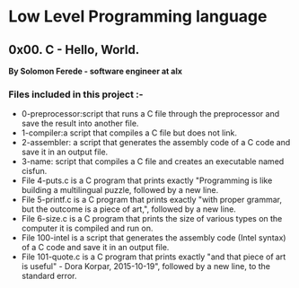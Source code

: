 # Low Level Programming language
## 0x00. C - Hello, World.
**By Solomon Ferede - software engineer at alx**

### Files included in this project :-
- 0-preprocessor:script that runs a C file through the preprocessor and save the
result into another file.
- 1-compiler:a script that compiles a C file but does not link.
- 2-assembler: a script that generates the assembly code of a C code and save it in an output file.
- 3-name: script that compiles a C file and creates an executable named cisfun.
- File 4-puts.c is a C program that prints exactly "Programming is like building a multilingual puzzle, followed by a new line.
- File 5-printf.c is a C program that prints exactly "with proper grammar, but the outcome is a piece of art,", followed by a new line.
- File 6-size.c is a C program that prints the size of various types on the computer it is compiled and run on.
- File 100-intel is a script that generates the assembly code (Intel syntax) of a C code and save it in an output file.
- File 101-quote.c is a C program that prints exactly "and that piece of art is useful" - Dora Korpar, 2015-10-19", followed by a new line, to the standard error.
